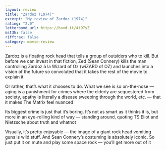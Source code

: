 ```yaml
---
layout: review
title: "Zardoz (1974)"
excerpt: "My review of Zardoz (1974)"
rating: "2.0"
letterboxd_url: https://boxd.it/4t97yZ
mst3k: false
rifftrax: false
category: movie-review
---
```


Zardoz is a floating rock head that tells a group of outsiders who to kill. But before we can invest in that fiction, Zed (Sean Connery) kills the man controlling Zardoz à la Wizard of Oz (wiZARD of OZ) and launches into a vision of the future so convoluted that it takes the rest of the movie to explain it

Or rather, that’s what it chooses to do. What we see is so on-the-nose — aging is a punishment for crimes where the elderly are sequestered from society, apathy is literally a disease sweeping through the world, etc. — that it makes The Matrix feel nuanced

Its biggest crime is just that it’s boring. It’s not as smart as it thinks it is, but more in an eye-rolling kind of way — standing around, quoting TS Eliot and Nietzsche about truth and whatnot

Visually, it’s pretty enjoyable — the image of a giant rock head vomiting guns is wild stuff. And Sean Connery’s costuming is absolutely iconic. So just put it on mute and play some space rock — you’ll get more out of it
